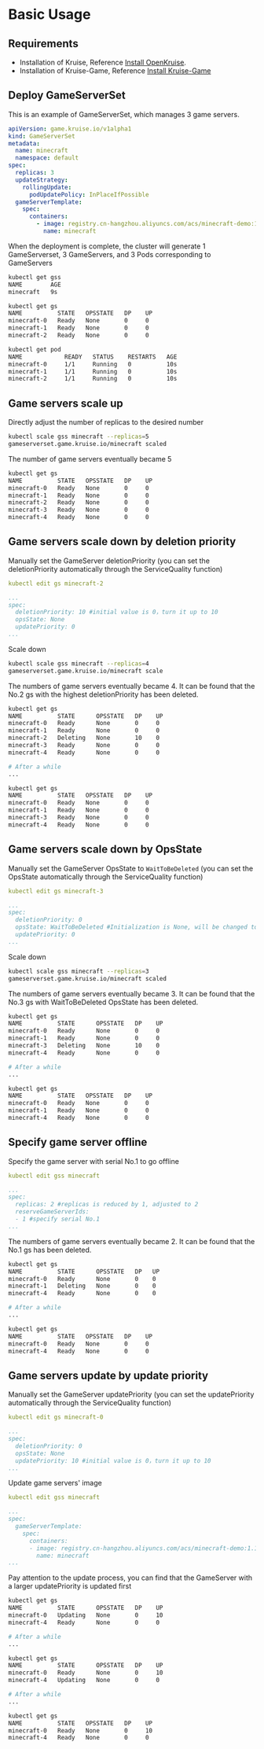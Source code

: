 # Basic Usage

## Requirements
- Installation of Kruise, Reference [Install OpenKruise](https://openkruise.io/zh/docs/installation/).
- Installation of Kruise-Game, Reference [Install Kruise-Game](../getting_started/installation.md)

## Deploy GameServerSet
This is an example of GameServerSet, which manages 3 game servers.
```yaml
apiVersion: game.kruise.io/v1alpha1
kind: GameServerSet
metadata:
  name: minecraft
  namespace: default
spec:
  replicas: 3
  updateStrategy:
    rollingUpdate:
      podUpdatePolicy: InPlaceIfPossible
  gameServerTemplate:
    spec:
      containers:
        - image: registry.cn-hangzhou.aliyuncs.com/acs/minecraft-demo:1.12.2
          name: minecraft
```
When the deployment is complete, the cluster will generate 1 GameServerset, 3 GameServers, and 3 Pods corresponding to GameServers
```bash
kubectl get gss
NAME        AGE
minecraft   9s

kubectl get gs
NAME          STATE   OPSSTATE   DP    UP
minecraft-0   Ready   None       0     0
minecraft-1   Ready   None       0     0
minecraft-2   Ready   None       0     0

kubectl get pod
NAME            READY   STATUS    RESTARTS   AGE
minecraft-0     1/1     Running   0          10s
minecraft-1     1/1     Running   0          10s
minecraft-2     1/1     Running   0          10s
```

## Game servers scale up
Directly adjust the number of replicas to the desired number
```bash
kubectl scale gss minecraft --replicas=5
gameserverset.game.kruise.io/minecraft scaled
```

The number of game servers eventually became 5
```bash
kubectl get gs
NAME          STATE   OPSSTATE   DP    UP
minecraft-0   Ready   None       0     0
minecraft-1   Ready   None       0     0
minecraft-2   Ready   None       0     0
minecraft-3   Ready   None       0     0
minecraft-4   Ready   None       0     0
```

## Game servers scale down by deletion priority
Manually set the GameServer deletionPriority (you can set the deletionPriority automatically through the ServiceQuality function)
```yaml
kubectl edit gs minecraft-2

...
spec:
  deletionPriority: 10 #initial value is 0，turn it up to 10
  opsState: None
  updatePriority: 0
...
```
Scale down
```bash
kubectl scale gss minecraft --replicas=4
gameserverset.game.kruise.io/minecraft scale
```

The numbers of game servers eventually became 4. It can be found that the No.2 gs with the highest deletionPriority has been deleted.
```bash
kubectl get gs
NAME          STATE      OPSSTATE   DP    UP
minecraft-0   Ready      None       0     0
minecraft-1   Ready      None       0     0
minecraft-2   Deleting   None       10    0
minecraft-3   Ready      None       0     0
minecraft-4   Ready      None       0     0

# After a while
...

kubectl get gs
NAME          STATE   OPSSTATE   DP    UP
minecraft-0   Ready   None       0     0
minecraft-1   Ready   None       0     0
minecraft-3   Ready   None       0     0
minecraft-4   Ready   None       0     0
```

## Game servers scale down by OpsState
Manually set the GameServer OpsState to `WaitToBeDeleted` (you can set the OpsState automatically through the ServiceQuality function)

```yaml
kubectl edit gs minecraft-3

...
spec:
  deletionPriority: 0 
  opsState: WaitToBeDeleted #Initialization is None, will be changed to WaitToBeDeleted
  updatePriority: 0
...
```
Scale down
```bash
kubectl scale gss minecraft --replicas=3
gameserverset.game.kruise.io/minecraft scaled
```

The numbers of game servers eventually became 3. It can be found that the No.3 gs with WaitToBeDeleted OpsState has been deleted.
```bash
kubectl get gs
NAME          STATE      OPSSTATE   DP    UP
minecraft-0   Ready      None       0     0
minecraft-1   Ready      None       0     0
minecraft-3   Deleting   None       10    0
minecraft-4   Ready      None       0     0

# After a while
...

kubectl get gs
NAME          STATE   OPSSTATE   DP    UP
minecraft-0   Ready   None       0     0
minecraft-1   Ready   None       0     0
minecraft-4   Ready   None       0     0
```

## Specify game server offline
Specify the game server with serial No.1 to go offline
```yaml
kubectl edit gss minecraft

...
spec:
  replicas: 2 #replicas is reduced by 1, adjusted to 2
  reserveGameServerIds: 
  - 1 #specify serial No.1
...
```

The numbers of game servers eventually became 2. It can be found that the No.1 gs has been deleted.
```bash
kubectl get gs
NAME          STATE      OPSSTATE   DP   UP
minecraft-0   Ready      None       0    0
minecraft-1   Deleting   None       0    0
minecraft-4   Ready      None       0    0

# After a while
...

kubectl get gs
NAME          STATE   OPSSTATE   DP    UP
minecraft-0   Ready   None       0     0
minecraft-4   Ready   None       0     0
```

## Game servers update by update priority

Manually set the GameServer updatePriority (you can set the updatePriority automatically through the ServiceQuality function)

```yaml
kubectl edit gs minecraft-0

...
spec:
  deletionPriority: 0
  opsState: None
  updatePriority: 10 #initial value is 0，turn it up to 10
...
```

Update game servers' image
```yaml
kubectl edit gss minecraft

...
spec:
  gameServerTemplate:
    spec:
      containers:
      - image: registry.cn-hangzhou.aliyuncs.com/acs/minecraft-demo:1.13.0 #update images tag to 1.13.0
        name: minecraft
...

```

Pay attention to the update process, you can find that the GameServer with a larger updatePriority is updated first
```bash
kubectl get gs
NAME          STATE      OPSSTATE   DP    UP
minecraft-0   Updating   None       0     10
minecraft-4   Ready      None       0     0

# After a while
... 

kubectl get gs
NAME          STATE      OPSSTATE   DP    UP
minecraft-0   Ready      None       0     10
minecraft-4   Updating   None       0     0

# After a while
... 

kubectl get gs
NAME          STATE   OPSSTATE   DP    UP
minecraft-0   Ready   None       0     10
minecraft-4   Ready   None       0     0
```